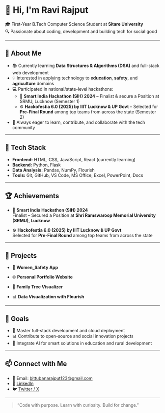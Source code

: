 # 👋 Hi, I'm Ravi Rajput

🎓 First-Year B.Tech Computer Science Student at **Sitare University**  
🔍 Passionate about coding, development and building tech for social good

---

## 🚀 About Me

- 📚 Currently learning **Data Structures & Algorithms (DSA)** and full-stack web development  
- 💡 Interested in applying technology to **education**, **safety**, and **agriculture** domains  
- 💻 Participated in national/state-level hackathons:
  - 🥉 **Smart India Hackathon (SIH) 2024** – Finalist & secure a Position at SRMU, Lucknow (Semester 1)
  - ⚙️ **Hackofestia 6.0 (2025) by IIIT Lucknow & UP Govt** – Selected for **Pre-Final Round** among top teams from across the state (Semester 2)
- 🌱 Always eager to learn, contribute, and collaborate with the tech community

---

## 🧰 Tech Stack

- **Frontend:** HTML, CSS, JavaScript, React (currently learning) 
- **Backend:** Python, Flask  
- **Data Analysis:** Pandas, NumPy, Flourish   
- **Tools:** Git, GitHub, VS Code, MS Office, Excel, PowerPoint, Docs
  
---

## 🏆 Achievements

- 🥉 **Smart India Hackathon (SIH) 2024**  
  Finalist – Secured a Position at **Shri Ramswaroop Memorial University (SRMU), Lucknow**

- ⚙️ **Hackofestia 6.0 (2025) by IIIT Lucknow & UP Govt**  
  Selected for **Pre-Final Round** among top teams from across the state

---

## 📂 Projects

- 🔐 **Women_Safety App**  
  
- 🌐 **Personal Portfolio Website**  

- 🧬 **Family Tree Visualizer**  
  
- 📊 **Data Visualization with Flourish**  
 
---

## 🎯 Goals

- 🔄 Master full-stack development and cloud deployment  
- 📊 Contribute to open-source and social innovation projects  
- 🤖 Integrate AI for smart solutions in education and rural development

---

## 📫 Connect with Me

- 📧 Email: [bittubanarajput123@gmail.com](mailto:bittubanarajput123@gmail.com)  
- 🔗 [LinkedIn](https://www.linkedin.com/in/ravi-rajput-438780317/)  
- 🐦 [Twitter / X](https://x.com/RaviUmath)

---

> “Code with purpose. Learn with curiosity. Build for change.”
